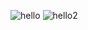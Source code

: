 ![hello](https://media.giphy.com/media/unQ3IJU2RG7DO/giphy.gif) ![hello2](https://media.giphy.com/media/wpoLqr5FT1sY0/giphy.gif)
